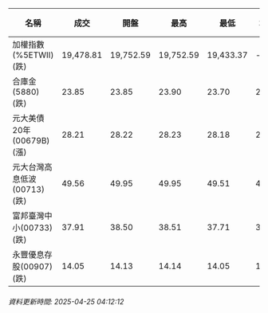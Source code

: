 | 名稱 | 成交 | 開盤 | 最高 | 最低 | 均價 | 成交金額(億) | 昨收 | 漲跌幅 | 漲跌 | 總量 | 昨量 | 振幅 |
| -------- | -------- | -------- | -------- |-------- | -------- | -------- |-------- |-------- |-------- | -------- | -------- |-------- |
|加權指數(%5ETWII) (跌)|19,478.81|19,752.59|19,752.59|19,433.37|-|2,414.97|19,639.14|0.82%|160.33|4,307,936|0|1.63%|
|合庫金(5880) (跌)|23.85|23.85|23.90|23.70|23.80|1.26|23.95|0.42%|0.10|5,281|5,547|0.84%|
|元大美債20年(00679B) (漲)|28.21|28.22|28.23|28.18|28.21|6.70|28.18|0.11%|0.03|23,740|46,482|0.18%|
|元大台灣高息低波(00713) (跌)|49.56|49.95|49.95|49.51|49.70|3.83|49.73|0.34%|0.17|7,709|11,285|0.88%|
|富邦臺灣中小(00733) (跌)|37.91|38.50|38.51|37.71|38.17|0.940|38.26|0.91%|0.35|2,462|2,876|2.09%|
|永豐優息存股(00907) (跌)|14.05|14.13|14.14|14.05|14.09|0.144|14.09|0.28%|0.04|1,020|1,508|0.64%|
###### 資料更新時間: 2025-04-25 04:12:12
